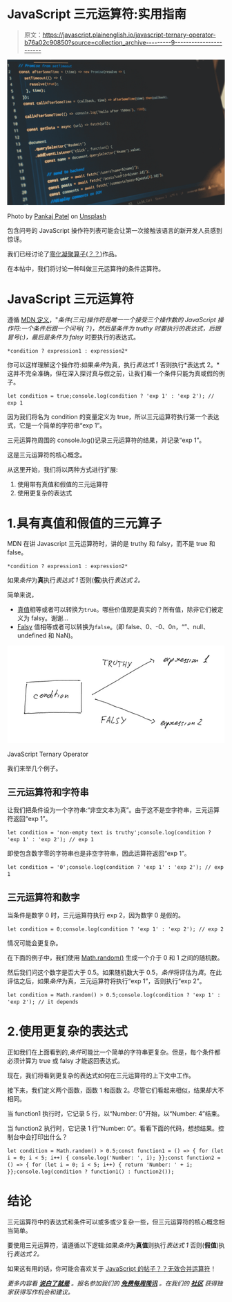 # JavaScript 三元运算符:实用指南

> 原文：<https://javascript.plainenglish.io/javascript-ternary-operator-b76a02c90850?source=collection_archive---------9----------------------->

![](img/8985c7d1fc32ec41572215a5e02b7f9c.png)

Photo by [Pankaj Patel](https://unsplash.com/@pankajpatel?utm_source=medium&utm_medium=referral) on [Unsplash](https://unsplash.com?utm_source=medium&utm_medium=referral)

包含问号的 JavaScript 操作符列表可能会让第一次接触该语言的新开发人员感到惊讶。

我们已经讨论了[零化凝聚算子(？？)](https://medium.com/@lorenzozar/javascript-operator-5d3bd92e835e)作品。

在本帖中，我们将讨论一种叫做三元运算符的条件运算符。

# JavaScript 三元运算符

遵循 [MDN 定义](https://developer.mozilla.org/en-US/docs/Web/JavaScript/Reference/Operators/Conditional_Operator)，"*条件(三元)操作符是唯一一个接受三个操作数的 JavaScript 操作符:一个条件后跟一个问号(？)，然后是条件为 truthy 时要执行的表达式，后跟冒号(:)，最后是条件为 falsy* 时要执行的表达式。

```
*condition ? expression1 : expression2*
```

你可以这样理解这个操作符:如果*条件*为真，执行*表达式 1* 否则执行*表达式 2。*这并不完全准确，但在深入探讨真与假之前，让我们看一个条件只能为真或假的例子。

```
let condition = true;console.log(condition ? 'exp 1' : 'exp 2'); // exp 1
```

因为我们将名为 condition 的变量定义为 true，所以三元运算符执行第一个表达式，它是一个简单的字符串“exp 1”。

三元运算符周围的 console.log()记录三元运算符的结果，并记录“exp 1”。

这是三元运算符的核心概念。

从这里开始，我们将以两种方式进行扩展:

1.  使用带有真值和假值的三元运算符
2.  使用更复杂的表达式

# 1.具有真值和假值的三元算子

MDN 在讲 Javascript 三元运算符时，讲的是 truthy 和 falsy，而不是 true 和 false。

```
*condition ? expression1 : expression2*
```

如果*条件*为**真**执行*表达式 1* 否则(**假**)执行*表达式 2。*

简单来说，

*   [真值](https://developer.mozilla.org/en-US/docs/Glossary/Truthy)相等或者可以转换为`true`。哪些价值观是真实的？所有值，除非它们被定义为 falsy。谢谢…
*   [Falsy](https://developer.mozilla.org/en-US/docs/Glossary/Falsy) 值相等或者可以转换为`false`。(即 false、0、-0、0n，“”、null、undefined 和 NaN)。

![](img/f3463d369778761978d4752f77aab54c.png)

JavaScript Ternary Operator

我们来举几个例子。

## 三元运算符和字符串

让我们把条件设为一个字符串:“非空文本为真”。由于这不是空字符串，三元运算符返回“exp 1”。

```
let condition = 'non-empty text is truthy';console.log(condition ? 'exp 1' : 'exp 2'); // exp 1
```

即使包含数字零的字符串也是非空字符串，因此运算符返回“exp 1”。

```
let condition = '0';console.log(condition ? 'exp 1' : 'exp 2'); // exp 1
```

## 三元运算符和数字

当条件是数字 0 时，三元运算符执行 exp 2，因为数字 0 是假的。

```
let condition = 0;console.log(condition ? 'exp 1' : 'exp 2'); // exp 2
```

情况可能会更复杂。

在下面的例子中，我们使用 [Math.random()](https://developer.mozilla.org/en-US/docs/Web/JavaScript/Reference/Global_Objects/Math/random) 生成一个介于 0 和 1 之间的随机数。

然后我们问这个数字是否大于 0.5。如果随机数大于 0.5，*条件*将评估为*真*。在此评估之后，如果*条件*为真，三元运算符将执行“exp 1”，否则执行“exp 2”。

```
let condition = Math.random() > 0.5;console.log(condition ? 'exp 1' : 'exp 2'); // it depends
```

# 2.使用更复杂的表达式

正如我们在上面看到的,*条件*可能比一个简单的字符串更复杂。但是，每个条件都必须计算为 true 或 falsy 才能返回表达式。

现在，我们将看到更复杂的表达式如何在三元运算符的上下文中工作。

接下来，我们定义两个函数，函数 1 和函数 2。尽管它们看起来相似，结果却大不相同。

当 function1 执行时，它记录 5 行，以“Number: 0”开始，以“Number: 4”结束。

当 function2 执行时，它记录 1 行“Number: 0”。看看下面的代码，想想结果。控制台中会打印出什么？

```
let condition = Math.random() > 0.5;const function1 = () => { for (let i = 0; i < 5; i++) { console.log('Number: ', i); }};const function2 = () => { for (let i = 0; i < 5; i++) { return 'Number: ' + i; }};console.log(condition ? function1() : function2()); 
```

# 结论

三元运算符中的表达式和条件可以或多或少复杂一些，但三元运算符的核心概念相当简单。

要使用三元运算符，请遵循以下逻辑:如果*条件*为**真值**则执行*表达式 1* 否则(**假值**)执行*表达式 2。*

如果这有用的话，你可能会喜欢关于 [JavaScript 的帖子？？无效合并运算符](https://medium.com/@lorenzozar/javascript-operator-5d3bd92e835e)！

*更多内容看* [***说白了就是***](http://plainenglish.io/) *。报名参加我们的* [***免费每周简讯***](http://newsletter.plainenglish.io/) *。在我们的* [***社区***](https://discord.gg/GtDtUAvyhW) *获得独家获得写作机会和建议。*